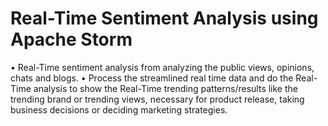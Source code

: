 # Real-Time Sentiment Analysis using Apache Storm 
• Real-Time sentiment analysis from analyzing the public views, opinions, chats and blogs.
• Process the streamlined real time data and do the Real-Time analysis to show the Real-Time trending 
patterns/results like the trending brand or trending views, necessary for product release, taking business 
decisions or deciding marketing strategies.
